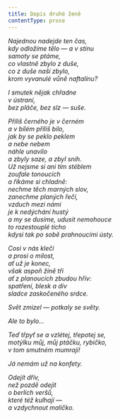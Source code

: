 ```yaml
---
title: Dopis druhé ženě
contentType: prose
---
```


_Najednou nadejde ten čas,  
kdy odložíme tělo — a v stínu  
samoty se ptáme,  
co vlastně zbylo z duše,  
co z duše naší zbylo,  
krom vyvanulé vůně naftalínu?_

_I smutek nějak chřadne  
v ústraní,  
bez pláče, bez slz — suše._

_Příliš černého je v černém  
a v bílém příliš bílo,  
jak by se peklo peklem  
a nebe nebem  
náhle unavilo  
a zbyly saze, a zbyl sníh.  
Už nejsme si ani tím stéblem  
zoufale tonoucích  
a říkáme si chladně:  
nechme těch marných slov,  
zanechme planých řečí,  
vzduch mezi námi  
je k nedýchání hustý  
a my se dusíme, udusit nemohouce  
to rozestouplé ticho  
kdysi tak po sobě prahnoucími ústy._

_Cosi v nás klečí  
a prosí o milost,  
ať už je konec,  
však aspoň žíně tři  
ať z planoucích zbudou hřiv:  
spatření, blesk a div  
sladce zaskočeného srdce._

_Svět zmizel — potkaly se světy._

_Ale to bylo…_

_Teď třpyť se a vzlétej, třepotej se,  
motýlku můj, můj ptáčku, rybičko,  
v tom smutném mumraji!_

_Já nemám už na konfety._

_Odejít dřív,  
než pozdě odejít  
o berlích veršů,  
které též kulhají —  
a vzdychnout maličko._
